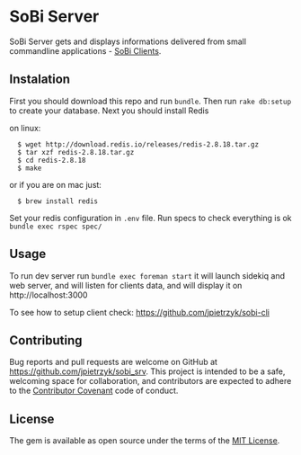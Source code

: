 # SoBi Server

SoBi Server gets and displays informations delivered from small commandline applications - [SoBi Clients](https://github.com/jpietrzyk/sobi-cli).

## Instalation

First you should download this repo and run `bundle`. Then run `rake db:setup` to create your database. Next you should install Redis

on linux:
```
  $ wget http://download.redis.io/releases/redis-2.8.18.tar.gz
  $ tar xzf redis-2.8.18.tar.gz
  $ cd redis-2.8.18
  $ make
```

or if you are on mac just:
```
  $ brew install redis
```
Set your redis configuration in `.env` file.
Run specs to check everything is ok `bundle exec rspec spec/`

## Usage

To run dev server run `bundle exec foreman start` it will launch sidekiq and web server, and will listen for clients data, and will display it on http://localhost:3000

To see how to setup client check: https://github.com/jpietrzyk/sobi-cli

## Contributing

Bug reports and pull requests are welcome on GitHub at https://github.com/jpietrzyk/sobi_srv. This project is intended to be a safe, welcoming space for collaboration, and contributors are expected to adhere to the [Contributor Covenant](http://contributor-covenant.org) code of conduct.


## License

The gem is available as open source under the terms of the [MIT License](http://opensource.org/licenses/MIT).
